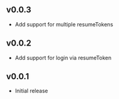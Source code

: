 ## v0.0.3
  
  * Add support for multiple resumeTokens

## v0.0.2
  
  * Add support for login via resumeToken

## v0.0.1
  
  * Initial release
